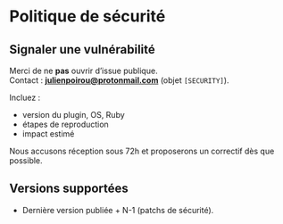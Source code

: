 # Politique de sécurité

## Signaler une vulnérabilité
Merci de ne **pas** ouvrir d’issue publique.  
Contact : **julienpoirou@protonmail.com** (objet `[SECURITY]`).

Incluez :
- version du plugin, OS, Ruby
- étapes de reproduction
- impact estimé

Nous accusons réception sous 72h et proposerons un correctif dès que possible.

## Versions supportées
- Dernière version publiée + N-1 (patchs de sécurité).
